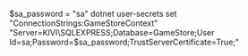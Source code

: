 $sa_password = "sa"
dotnet user-secrets set "ConnectionStrings:GameStoreContext" "Server=KIVI\SQLEXPRESS;Database=GameStore;User Id=sa;Password=$sa_password;TrustServerCertificate=True;"
  